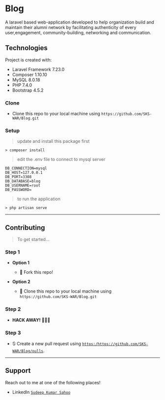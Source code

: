 # Blog
A laravel based web-application developed to help organization build and maintain their alumni network by facilitating authenticity of every user,engagement, community-building, networking and  communication.

## Technologies
Project is created with:
* Laravel Framework 7.23.0
* Composer 1.10.10
* MySQL 8.0.18
* PHP 7.4.0
* Bootstrap 4.5.2
 

### Clone

- Clone this repo to your local machine using `https://github.com/SKS-WAR/Blog.git`

### Setup

> update and install this package first

```shell
> composer install
```
>edit the .env file to connect to mysql server
```
DB_CONNECTION=mysql
DB_HOST=127.0.0.1
DB_PORT=3308
DB_DATABASE=blog
DB_USERNAME=root
DB_PASSWORD=
```

> to run the application

```shell
> php artisan serve
```

---

## Contributing
> To get started...

### Step 1

- **Option 1**
    - 🍴 Fork this repo!

- **Option 2**
    - 👯 Clone this repo to your local machine using `https://github.com/SKS-WAR/Blog.git`

### Step 2

- **HACK AWAY!** 🔨🔨🔨

### Step 3

- 🔃 Create a new pull request using <a href="https://github.com/SKS-WAR/Blog/pulls" target="_blank">`https:/https://github.com/SKS-WAR/Blog/pulls`</a>.

---

## Support

Reach out to me at one of the following places!

- LinkedIn <a href="https://www.linkedin.com/in/sudeepkumarsahoo/" target="_blank">`Sudeep Kumar Sahoo`</a>
